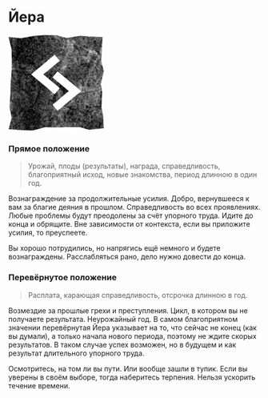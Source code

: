 # Йера

![Руна Йера](image/12_jeran.png)


### Прямое положение

>Урожай, плоды (результаты), награда, справедливость, благоприятный исход, новые знакомства, период длинною в один год.

Вознаграждение за продолжительные усилия. Добро, вернувшееся к вам за благие деяния в прошлом. Справедливость во всех проявлениях. Любые проблемы будут преодолены за счёт упорного труда. Идите до конца и обрящите. Вне зависимости от контекста, если вы приложите усилия, то преуспеете.

Вы хорошо потрудились, но напрягись ещё немного и будете вознаграждены. Расслабляться рано, дело нужно довести до конца.

### Перевёрнутое положение

>Расплата, карающая справедливость, отсрочка длинною в год.

Возмездие за прошлые грехи и преступления. Цикл, в котором вы не получаете результата. Неурожайный год. В самом благоприятном значении перевёрнутая Йера указывает на то, что сейчас не конец (как вы думали), а только начала нового периода, поэтому не ждите скорых результатов. В таком случае успех возможен, но в будущем и как результат длительного упорного труда.

Осмотритесь, на том ли вы пути. Или вообще зашли в тупик. Если вы уверены в своём выборе, тогда наберитесь терпения. Нельзя ускорить течение времени.